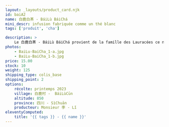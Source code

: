 ```yaml
---
layout: _layouts/product_card.njk
id: baiA2
name: 白鹿白茶 - BáiLù BáiChá
mini_descr: infusion fabriquée comme un thé blanc
tags: ['produit', 'cha']

description: >
    Le 白鹿白茶 - BáiLù BáiChá provient de la famille des Lauracées ce n'est pas du thé et il ne contient pas de caféine. Il est produit à 白鹿村 - BáiLùCūn dans le 四川 - SìChuān à environ 850 mètres d'altitude.<!--more--> Ce petit village compte un peu plus de 1 300 habitants sans aucune industrie. C'est une infusion que la population locale apprécie depuis un millier d'années. L'arbre pousse dans la montagne 白鹿 - BáiLù et dégage le parfum unique des plantes lauracées. Son infusion est rouge vif et a un retour sucré dans la bouche. Il est notamment indiqué pour les personnes habituées à manger des plats épicés car il a pour effet de nourrir la rate et l’estomac.
photos:
    - BaiLu-BaiCha_1-a.jpg
    - BaiLu-BaiCha_1-b.jpg
price: 15.00
stock: 10
weight: 125
shipping_type: colis_base
shipping_point: 2
options:
    récolte: printemps 2023
    village: 白鹿村 -  BáiLùCūn
    altitude: 850
    province: 四川 - SìChuān
    producteur: Monsieur 李 - Lǐ
eleventyComputed:
    title: '{{ tags }} - {{ name }}'
---
```

